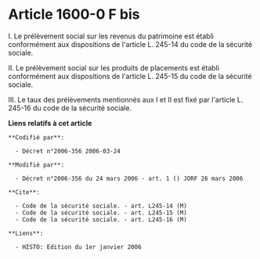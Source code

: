 # Article 1600-0 F bis

I. Le prélèvement social sur les revenus du patrimoine est établi conformément aux dispositions de l'article L. 245-14 du
code de la sécurité sociale.

II. Le prélèvement social sur les produits de placements est établi conformément aux dispositions de l'article L. 245-15 du
code de la sécurité sociale.

III. Le taux des prélèvements mentionnés aux I et II est fixé par l'article L. 245-16 du code de la sécurité sociale.

**Liens relatifs à cet article**

	**Codifié par**:

	  - Décret n°2006-356 2006-03-24

	**Modifié par**:

	  - Décret n°2006-356 du 24 mars 2006 - art. 1 () JORF 26 mars 2006

	**Cite**:

	  - Code de la sécurité sociale. - art. L245-14 (M)
	  - Code de la sécurité sociale. - art. L245-15 (M)
	  - Code de la sécurité sociale. - art. L245-16 (M)

	**Liens**:

	  - HISTO: Edition du 1er janvier 2006

